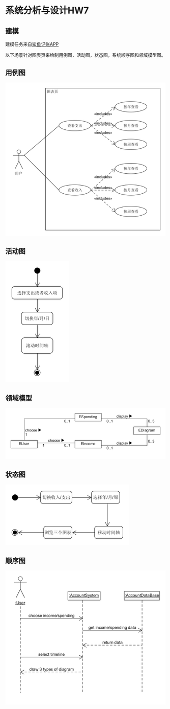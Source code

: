 # 系统分析与设计HW7

## 建模
建模任务来自[鲨鱼记账APP](https://jupiter-sysu.github.io/dashboard/10-midterm-practice)

以下场景针对图表页来绘制用例图，活动图，状态图，系统顺序图和领域模型图。

## 用例图

![usercase](https://github.com/t617/blog/raw/master/screenshots/uml/15331278-usecase.png)

## 活动图

![activity](https://github.com/t617/blog/raw/master/screenshots/uml/15331278-activity.png)

## 领域模型

![model](https://github.com/t617/blog/raw/master/screenshots/uml/15331278-domain.png)

## 状态图

![state](https://github.com/t617/blog/raw/master/screenshots/uml/15331278-state.png)

## 顺序图

![sequence](https://github.com/t617/blog/raw/master/screenshots/uml/15331278-sequence.png)
